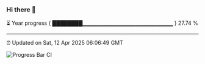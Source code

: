 ### Hi there 👋

⏳ Year progress { ████████▁▁▁▁▁▁▁▁▁▁▁▁▁▁▁▁▁▁▁▁▁▁ } 27.74 %

---

⏰ Updated on Sat, 12 Apr 2025 06:06:49 GMT

![Progress Bar CI](https://github.com/liununu/liununu/workflows/Progress%20Bar%20CI/badge.svg)
